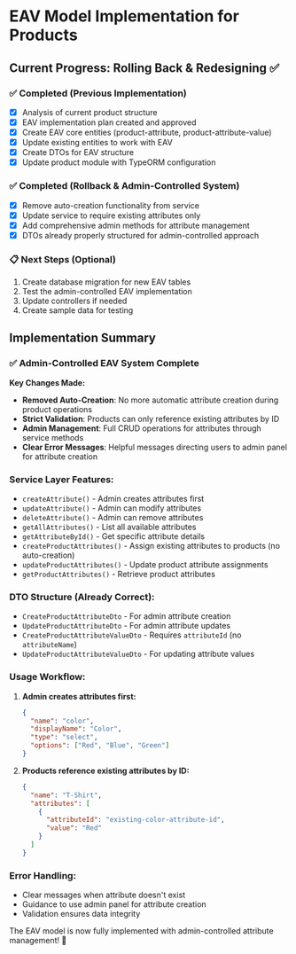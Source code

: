 # EAV Model Implementation for Products

## Current Progress: Rolling Back & Redesigning ✅

### ✅ Completed (Previous Implementation)

- [x] Analysis of current product structure
- [x] EAV implementation plan created and approved
- [x] Create EAV core entities (product-attribute, product-attribute-value)
- [x] Update existing entities to work with EAV
- [x] Create DTOs for EAV structure
- [x] Update product module with TypeORM configuration

### ✅ Completed (Rollback & Admin-Controlled System)

- [x] Remove auto-creation functionality from service
- [x] Update service to require existing attributes only
- [x] Add comprehensive admin methods for attribute management
- [x] DTOs already properly structured for admin-controlled approach

### 📋 Next Steps (Optional)

1. Create database migration for new EAV tables
2. Test the admin-controlled EAV implementation
3. Update controllers if needed
4. Create sample data for testing

## Implementation Summary

### ✅ **Admin-Controlled EAV System Complete**

**Key Changes Made:**

- **Removed Auto-Creation**: No more automatic attribute creation during product operations
- **Strict Validation**: Products can only reference existing attributes by ID
- **Admin Management**: Full CRUD operations for attributes through service methods
- **Clear Error Messages**: Helpful messages directing users to admin panel for attribute creation

### **Service Layer Features:**

- `createAttribute()` - Admin creates attributes first
- `updateAttribute()` - Admin can modify attributes
- `deleteAttribute()` - Admin can remove attributes
- `getAllAttributes()` - List all available attributes
- `getAttributeById()` - Get specific attribute details
- `createProductAttributes()` - Assign existing attributes to products (no auto-creation)
- `updateProductAttributes()` - Update product attribute assignments
- `getProductAttributes()` - Retrieve product attributes

### **DTO Structure (Already Correct):**

- `CreateProductAttributeDto` - For admin attribute creation
- `UpdateProductAttributeDto` - For admin attribute updates
- `CreateProductAttributeValueDto` - Requires `attributeId` (no `attributeName`)
- `UpdateProductAttributeValueDto` - For updating attribute values

### **Usage Workflow:**

1. **Admin creates attributes first:**

   ```json
   {
     "name": "color",
     "displayName": "Color",
     "type": "select",
     "options": ["Red", "Blue", "Green"]
   }
   ```

2. **Products reference existing attributes by ID:**
   ```json
   {
     "name": "T-Shirt",
     "attributes": [
       {
         "attributeId": "existing-color-attribute-id",
         "value": "Red"
       }
     ]
   }
   ```

### **Error Handling:**

- Clear messages when attribute doesn't exist
- Guidance to use admin panel for attribute creation
- Validation ensures data integrity

The EAV model is now fully implemented with admin-controlled attribute management! 🎉
